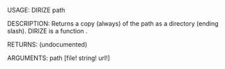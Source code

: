 USAGE:
     DIRIZE path 

DESCRIPTION:
     Returns a copy (always) of the path as a directory (ending slash).
     DIRIZE is a function .

RETURNS:
    (undocumented)

ARGUMENTS:
    path [file! string! url!]
